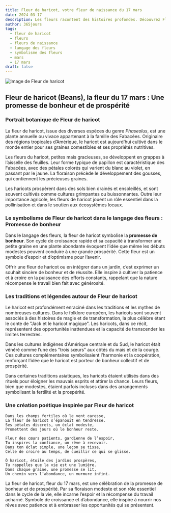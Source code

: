 ```yaml
---
title: Fleur de haricot, votre fleur de naissance du 17 mars
date: 2024-03-17
description: Les fleurs racontent des histoires profondes. Découvrez Fleur de haricot, votre fleur de naissance du 17 mars, ses symboles et récits fascinants. Plongez dans sa signification et son langage unique dans l'art floral.
author: 365jours
tags:
  - fleur de haricot
  - fleurs
  - fleurs de naissance
  - langage des fleurs
  - symbolisme des fleurs
  - mars
  - 17 mars
draft: false
---
```


![Image de Fleur de haricot](https://cdn.pixabay.com/photo/2023/09/26/08/25/helmet-bean-8276784_1280.jpg#center)


## Fleur de haricot (Beans), la fleur du 17 mars : Une promesse de bonheur et de prospérité

### Portrait botanique de Fleur de haricot

La fleur de haricot, issue des diverses espèces du genre _Phaseolus_, est une plante annuelle ou vivace appartenant à la famille des Fabacées. Originaire des régions tropicales d’Amérique, le haricot est aujourd’hui cultivé dans le monde entier pour ses graines comestibles et ses propriétés nutritives.

Les fleurs du haricot, petites mais gracieuses, se développent en grappes à l’aisselle des feuilles. Leur forme typique de papillon est caractéristique des Fabacées, avec des pétales colorés qui varient du blanc au violet, en passant par le jaune. La floraison précède le développement des gousses, qui contiennent les précieuses graines.

Les haricots prospèrent dans des sols bien drainés et ensoleillés, et sont souvent cultivés comme cultures grimpantes ou buissonnantes. Outre leur importance agricole, les fleurs de haricot jouent un rôle essentiel dans la pollinisation et dans le soutien aux écosystèmes locaux.

### Le symbolisme de Fleur de haricot dans le langage des fleurs : Promesse de bonheur

Dans le langage des fleurs, la fleur de haricot symbolise la **promesse de bonheur**. Son cycle de croissance rapide et sa capacité à transformer une petite graine en une plante abondante évoquent l’idée que même les débuts modestes peuvent conduire à une grande prospérité. Cette fleur est un symbole d’espoir et d’optimisme pour l’avenir.

Offrir une fleur de haricot ou en intégrer dans un jardin, c’est exprimer un souhait sincère de bonheur et de réussite. Elle inspire à cultiver la patience et à croire en la puissance des efforts constants, rappelant que la nature récompense le travail bien fait avec générosité.

### Les traditions et légendes autour de Fleur de haricot

Le haricot est profondément enraciné dans les traditions et les mythes de nombreuses cultures. Dans le folklore européen, les haricots sont souvent associés à des histoires de magie et de transformation, la plus célèbre étant le conte de "Jack et le haricot magique". Les haricots, dans ce récit, représentent des opportunités inattendues et la capacité de transcender les limites terrestres.

Dans les cultures indigènes d’Amérique centrale et du Sud, le haricot était vénéré comme l’une des "trois sœurs" aux côtés du maïs et de la courge. Ces cultures complémentaires symbolisaient l’harmonie et la coopération, renforçant l’idée que le haricot est porteur de bonheur collectif et de prospérité.

Dans certaines traditions asiatiques, les haricots étaient utilisés dans des rituels pour éloigner les mauvais esprits et attirer la chance. Leurs fleurs, bien que modestes, étaient parfois incluses dans des arrangements symbolisant la fertilité et la prospérité.

### Une création poétique inspirée par Fleur de haricot

```
Dans les champs fertiles où le vent caresse,  
La fleur de haricot s’épanouit en tendresse.  
Ses pétales discrets, un éclat modeste,  
Promettent des jours où le bonheur reste.  

Fleur des cœurs patients, gardienne de l’espoir,  
Tu inspires la confiance, un rêve à recevoir.  
Dans ton éclat simple, une leçon se tisse,  
Celle de croire au temps, de cueillir ce qui se glisse.  

Ô haricot, étoile des jardins prospères,  
Tu rappelles que la vie est une lumière.  
Dans chaque graine, une promesse se lit,  
Un chemin vers l’abondance, un murmure infini.  
```

La fleur de haricot, fleur du 17 mars, est une célébration de la promesse de bonheur et de prospérité. Par sa floraison modeste et son rôle essentiel dans le cycle de la vie, elle incarne l’espoir et la récompense du travail acharné. Symbole de croissance et d’abondance, elle inspire à nourrir nos rêves avec patience et à embrasser les opportunités qui se présentent.




